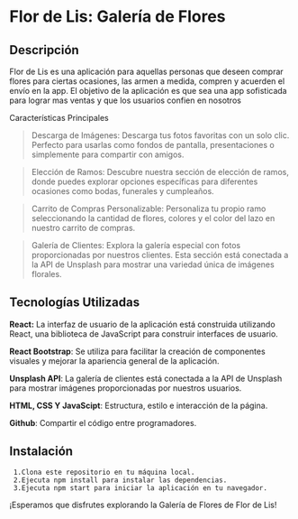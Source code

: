 # Flor de Lis: Galería de Flores
## Descripción
Flor de Lis es una aplicación para aquellas personas que deseen comprar flores para ciertas ocasiones, las armen a medida, compren y acuerden el envío en la app.
El objetivo de la aplicación es que sea una app sofisticada para lograr mas ventas y que los usuarios confien en nosotros

Características Principales
>Descarga de Imágenes: Descarga tus fotos favoritas con un solo clic. Perfecto para usarlas como fondos de pantalla, presentaciones o simplemente para compartir con amigos.

>Elección de Ramos: Descubre nuestra sección de elección de ramos, donde puedes explorar opciones específicas para diferentes ocasiones como bodas, funerales y cumpleaños.

>Carrito de Compras Personalizable: Personaliza tu propio ramo seleccionando la cantidad de flores, colores y el color del lazo en nuestro carrito de compras.

>Galería de Clientes: Explora la galería especial con fotos proporcionadas por nuestros clientes. Esta sección está conectada a la API de Unsplash para mostrar una variedad única de imágenes florales.

## Tecnologías Utilizadas

**React:** La interfaz de usuario de la aplicación está construida utilizando React, una biblioteca de JavaScript para construir interfaces de usuario.

**React Bootstrap**: Se utiliza para facilitar la creación de componentes visuales y mejorar la apariencia general de la aplicación.

**Unsplash API**: La galería de clientes está conectada a la API de Unsplash para mostrar imágenes proporcionadas por nuestros usuarios.

**HTML, CSS Y JavaScipt**: Estructura, estilo e interacción de la página.

**Github**: Compartir el código entre programadores.

## Instalación
```
 1.Clona este repositorio en tu máquina local.
 2.Ejecuta npm install para instalar las dependencias.
 3.Ejecuta npm start para iniciar la aplicación en tu navegador.
```
¡Esperamos que disfrutes explorando la Galería de Flores de Flor de Lis!
